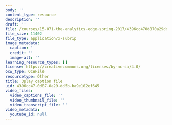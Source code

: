 ```yaml
---
body: ''
content_type: resource
description: ''
draft: ''
file: /courses/15-071-the-analytics-edge-spring-2017/4396cc470d870a29dd5bba9e102ef645_8jpO-p1YvdM.srt
file_size: 11402
file_type: application/x-subrip
image_metadata:
  caption: ''
  credit: ''
  image-alt: ''
learning_resource_types: []
license: https://creativecommons.org/licenses/by-nc-sa/4.0/
ocw_type: OCWFile
resourcetype: Other
title: 3play caption file
uid: 4396cc47-0d87-0a29-dd5b-ba9e102ef645
video_files:
  video_captions_file: ''
  video_thumbnail_file: ''
  video_transcript_file: ''
video_metadata:
  youtube_id: null
---
```

